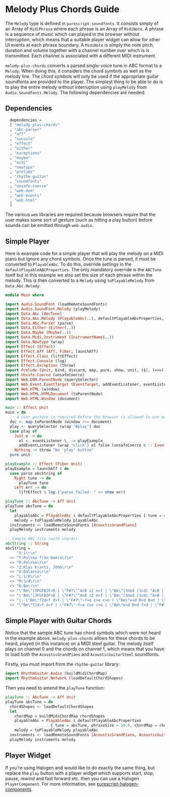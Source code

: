 # Melody Plus Chords Guide

The ```Melody``` type is defined in ```purescript-soundfonts```.  It consists simply of an Array of ```MidiPhrase``` where each phrase is an Array of ```MidiNote```.  A phrase is a sequence of music which can played in the browser without interruption, which means that a suitable player widget can allow for other UI events at each phrase boundary. A ```MidiNote``` is simply the note pitch, duration and volume together with a channel number over which is is transmitted.  Each channel is associated with a different MIDI instrument.

```melody-plus-chords``` converts a parsed single-voice tune in ABC format to a ```Melody```. When doing this, it considers the chord symbols as well as the melody line. The chord symbols will only be used if the appropriate guitar soundfonts are provided to the player. The simplest thing to be able to do is to play the entire melody without interruption using ```playMelody``` from ```Audio.SoundFonts.Melody```.  The following dependencies are needed:

## Dependencies

```purs
  dependencies =
  [ "melody-plus-chords"
  , "abc-parser"
  , "aff"
  , "console"
  , "effect"
  , "either"
  , "exceptions"
  , "maybe"
  , "midi"
  , "newtype"
  , "prelude"
  , "rhythm-guitar"
  , "soundfonts"
  , "unsafe-coerce"
  , "web-dom"
  , "web-events"
  , "web-html"
  ]
```

The various ```web``` libraries are required because browsers require that the user makes some sort of gesture (such as hitting a play button) before sounds can be emitted through ```web-audio```.

## Simple Player

Here is example code for a simple player that will play the melody on a MIDI piano but ignore any chord symbols. Once the tune is parsed, it must be converted to ```PlayableAbc```.  To do this, override settings in the ```defaultPlayableABCProperties```.  The only mandatory override is the ```ABCTune``` itself but in this example we also set the size of each phrase within the melody.  This is then converted to a ```Melody``` using ```toPlayableMelody``` from ```Data.Abc.Melody```:

```purs
module Main where

import Audio.SoundFont (loadRemoteSoundFonts)
import Audio.SoundFont.Melody (playMelody)
import Data.Abc (AbcTune)
import Data.Abc.Melody (PlayableAbc(..), defaultPlayableAbcProperties, toPlayableMelody)
import Data.Abc.Parser (parse)
import Data.Either (Either(..))
import Data.Maybe (Maybe(..))
import Data.Midi.Instrument (InstrumentName(..))
import Data.Newtype (wrap)
import Effect (Effect)
import Effect.Aff (Aff, Fiber, launchAff)
import Effect.Class (liftEffect)
import Effect.Console (log)
import Effect.Exception (throw)
import Prelude (Unit, bind, discard, map, pure, show, unit, ($), (>>=), (<>))
import Unsafe.Coerce (unsafeCoerce)
import Web.DOM.ParentNode (querySelector)
import Web.Event.EventTarget (EventTarget, addEventListener, eventListener)
import Web.HTML (window)
import Web.HTML.HTMLDocument (toParentNode)
import Web.HTML.Window (document)

main :: Effect Unit
main = do
  -- a user gesture is required before the browser is allowed to use web-audio
  doc <- map toParentNode (window >>= document)
  play <- querySelector (wrap "#play") doc
  case play of
    Just e -> do
      el <- eventListener \_ -> playExample
      addEventListener (wrap "click") el false (unsafeCoerce e :: EventTarget)
    Nothing -> throw "No 'play' button"
  pure unit

playExample :: Effect (Fiber Unit)
playExample = launchAff $ do
  case parse abcString of 
    Right tune -> do
      playTune tune
    Left err -> do
      liftEffect $ log ("parse failed: " <> show err)

playTune :: AbcTune -> Aff Unit 
playTune abcTune = do
  let
    playableAbc = PlayableAbc $ defaultPlayableAbcProperties { tune = abcTune, phraseSize = 10.0 }
    melody = toPlayableMelody playableAbc
  instruments <- loadRemoteSoundFonts [AcousticGrandPiano]
  playMelody instruments melody 

-- sample ABC file (with chords)
abcString :: String 
abcString = 
     "X:1\r\n"
  <> "T:Polska från Hamra\r\n"
  <> "R:Polska\r\n"
  <> "Z:Klas Krantz, 2006\r\n"
  <> "O:Dalarna\r\n"
  <> "L:1/8\r\n"
  <> "M:3/4\r\n"
  <> "K:Bm\r\n"
  <> "\"Bm\"(3FGFB2F>B | \"F#7\"^A>B c2 e>f | \"Bm\"(3ded (3cdc ^A>B | \"F#7\"c/d/c/^A/ B>A F2 |\r\n"
  <> "\"Bm\"(3FGFB2F>B | \"F#7\"^A>B c2 e>f | \"Bm\"(3ded (3cdc ^A>B | \"F#7\"c/d/c/^A/ \"Bm\"B4 :|]\r\n"
  <> "|: \"Bm\"f2d>f d>f | \"F#7\"~f>e c>e c>e | \"Bm\"e>d B>d B>d | \"F#7\"de/d/ c>^AF2 |\r\n"
  <> "\"Bm\"f2d>f d>f | \"F#7\"~f>e c>e c>e | \"Bm\"e>d B>d f>d | \"F#7\"c>^A \"Bm\"B4 :|]\r\n"
``` 

## Simple Player with Guitar Chords

Notice that the sample ABC tune has chord symbols which were not heard in the example above.  ```melody-plus-chords``` allows for these chords to be heard, played (in this instance) on a MIDI steel guitar. The melody itself plays on channel 0 and the chords on channel 1, which means that you have to load both the ```AcousticGrandPiano``` and  ```AcousticGuitarSteel``` soundfonts.

Firstly, you must import from the ```rhythm-guitar``` library:

```purs
import RhythmGuitar.Audio (buildMidiChordMap)
import RhythmGuitar.Network (loadDefaultChordShapes)
```

Then you need to amend the ```playTune``` function:

```purs 
playTune :: AbcTune -> Aff Unit 
playTune abcTune = do
  chordShapes <- loadDefaultChordShapes
  let
    chordMap = buildMidiChordMap chordShapes
    playableAbc = PlayableAbc $ defaultPlayableAbcProperties 
                    { tune = abcTune, phraseSize = 10.0, chordMap = chordMap }
    melody = toPlayableMelody playableAbc
  instruments <- loadRemoteSoundFonts [AcousticGrandPiano, AcousticGuitarSteel]
  playMelody instruments melody 
```

## Player Widget 

If you're using Halogen and would like to do exactly the same thing, but replace the ```play``` button with a player widget which supports start, stop, pause, rewind and fast forward etc. then you can use a Halogen ```PlayerComponent```.  For more information, see [purescript-halogen-components](https://github.com/newlandsvalley/purescript-halogen-components).